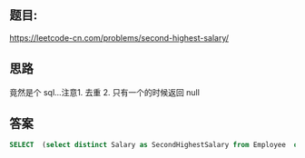 ## 题目:
https://leetcode-cn.com/problems/second-highest-salary/

## 思路
竟然是个 sql...注意1. 去重  2. 只有一个的时候返回 null

## 答案

```sql
SELECT  (select distinct Salary as SecondHighestSalary from Employee  order by salary desc limit 1,1) SecondHighestSalary
```